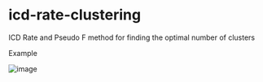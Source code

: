 # icd-rate-clustering
ICD Rate and Pseudo F method for finding the optimal number of clusters

Example

![image](https://user-images.githubusercontent.com/88704945/210583404-354d53fa-68a8-4c3a-8c05-800234b4a24e.png)
